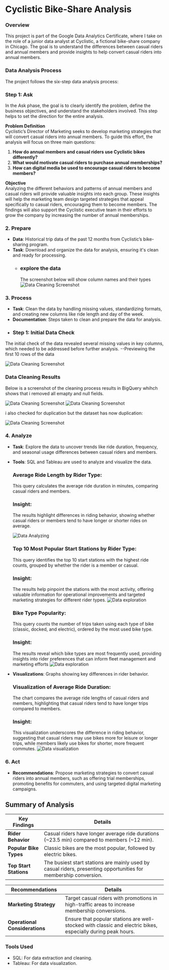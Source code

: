 # Cyclistic Bike-Share Analysis

### Overview
This project is part of the Google Data Analytics Certificate, where I take on the role of a junior data analyst at Cyclistic, a fictional bike-share company in Chicago. The goal is to understand the differences between casual riders and annual members and provide insights to help convert casual riders into annual members.

### Data Analysis Process
The project follows the six-step data analysis process:

### Step 1: Ask

In the Ask phase, the goal is to clearly identify the problem, define the business objectives, and understand the stakeholders involved. This step helps to set the direction for the entire analysis.

**Problem Definition**  
Cyclistic’s Director of Marketing seeks to develop marketing strategies that will convert casual riders into annual members. To guide this effort, the analysis will focus on three main questions:

1. **How do annual members and casual riders use Cyclistic bikes differently?**
2. **What would motivate casual riders to purchase annual memberships?**
3. **How can digital media be used to encourage casual riders to become members?**

**Objective**  
Analyzing the different behaviors and patterns of annual members and casual riders will provide valuable insights into each group. These insights will help the marketing team design targeted strategies that appeal specifically to casual riders, encouraging them to become members. The findings will also support the Cyclistic executive team in their efforts to grow the company by increasing the number of annual memberships.

### 2. **Prepare**
   - **Data**: Historical trip data of the past 12 months from Cyclistic’s bike-sharing program.
   - **Task**: Download and organize the data for analysis, ensuring it's clean and ready for processing.
     - ### explore the data
       The screenshot below will show column names and their types
       ![Data Cleaning Screenshot](https://github.com/yousifso/Cyclistic_case_study/blob/main/colum_names.png)

### 3. **Process**
   - **Task**: Clean the data by handling missing values, standardizing formats, and creating new columns like ride length and day of the week.
   - **Documentation**: Steps taken to clean and prepare the data for analysis.
   - ### Step 1: Initial Data Check
The initial check of the data revealed several missing values in key columns, which needed to be addressed before further analysis.
--Previewing the first 10 rows of the data

![Data Cleaning Screenshot](https://github.com/yousifso/Cyclistic_case_study/blob/main/first_10_rows.png)

### Data Cleaning Results
Below is a screenshot of the cleaning process results in BigQuery whihch shows that i removed all emapty and null fields.

![Data Cleaning Screenshot](https://github.com/yousifso/Cyclistic_case_study/blob/main/after_cleaning1.png)
![Data Cleaning Screenshot](https://github.com/yousifso/Cyclistic_case_study/blob/main/after_cleaning2.png)

i also checked for duplication but the dataset has now duplication:

![Data Cleaning Screenshot](https://github.com/yousifso/Cyclistic_case_study/blob/main/check_for_duplication.png)

### 4. **Analyze**
   - **Task**:
     Explore the data to uncover trends like ride duration, frequency, and seasonal usage differences between casual riders and members.
   - **Tools**: SQL and Tableau are used to analyze and visualize the data.
     ### Average Ride Length by Rider Type:
        This query calculates the average ride duration in minutes, comparing casual riders and members.
     ### Insight:
      The results highlight differences in riding behavior,
        showing whether casual riders or members tend to have longer or shorter rides on average.

     ![Data Analyzing](https://github.com/yousifso/Cyclistic_case_study/blob/main/avg_ride_dur.png)

     ### Top 10 Most Popular Start Stations by Rider Type:
        This query identifies the top 10 start stations with the highest ride counts,
           grouped by whether the rider is a member or casual.
     ### Insight:
        The results help pinpoint the stations with the most activity,
           offering valuable information for operational improvements and targeted marketing strategies for different rider types.
     ![Data exploration](https://github.com/yousifso/Cyclistic_case_study/blob/main/popular_station.png)

     ### Bike Type Popularity:
        This query counts the number of trips taken using each type of bike (classic, docked, and electric),
           ordered by the most used bike type.
     ### Insight:
        The results reveal which bike types are most frequently used, providing insights into rider preferences that can inform fleet              management and marketing efforts
     ![Data exploration](https://github.com/yousifso/Cyclistic_case_study/blob/main/Bike_Type_Popularity.png)
     
   - **Visualizations**: Graphs showing key differences in rider behavior.
     ### Visualization of Average Ride Duration:
        The chart compares the average ride lengths of casual riders and members, highlighting that casual riders tend to have longer              trips compared to members.
     ### Insight:
        This visualization underscores the difference in riding behavior, suggesting that casual riders may use bikes more for leisure             or longer trips, while members likely use bikes for shorter, more frequent commutes.
     ![Data visualization](https://github.com/yousifso/Cyclistic_case_study/blob/main/average_ride_durations.png)

### 6. **Act**
   - **Recommendations**: Propose marketing strategies to convert casual riders into annual members, such as offering trial memberships, promoting benefits for commuters, and using targeted digital marketing campaigns.

## Summary of Analysis

| **Key Findings**                                    | **Details**                                                                                         |
|-----------------------------------------------------|-----------------------------------------------------------------------------------------------------|
| **Rider Behavior**                                  | Casual riders have longer average ride durations (~23.5 min) compared to members (~12 min).          |
| **Popular Bike Types**                              | Classic bikes are the most popular, followed by electric bikes.                                      |
| **Top Start Stations**                              | The busiest start stations are mainly used by casual riders, presenting opportunities for membership conversion. |

| **Recommendations**                                 | **Details**                                                                                         |
|-----------------------------------------------------|-----------------------------------------------------------------------------------------------------|
| **Marketing Strategy**                              | Target casual riders with promotions in high-traffic areas to increase membership conversions.        |
| **Operational Considerations**                      | Ensure that popular stations are well-stocked with classic and electric bikes, especially during peak hours. |

<!--
### 5. **Share**
   - **Task**: Create a clear report and data visualizations to present findings to the Cyclistic executive team.
   - **Deliverables**: Report with insights on how casual riders and members differ, backed by data visualizations. -->

### Tools Used
- SQL: For data extraction and cleaning.
- Tableau: For data visualization.
